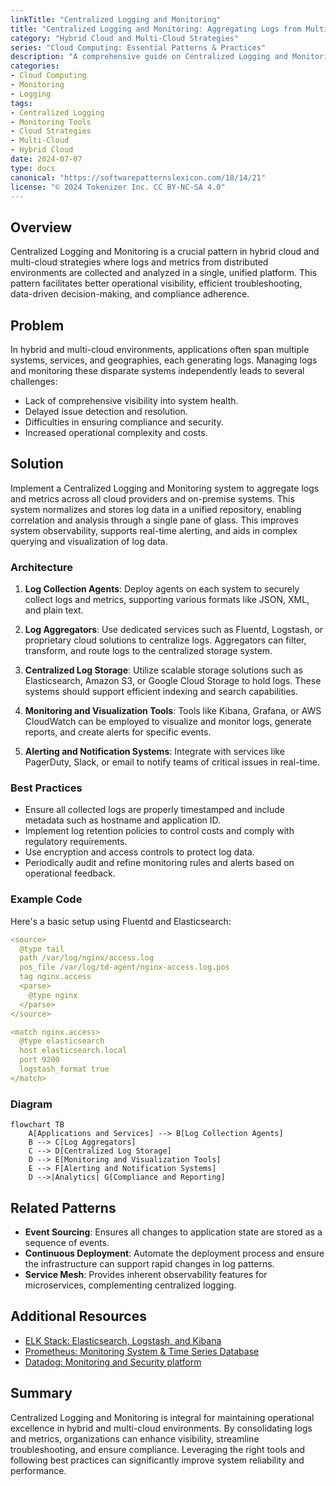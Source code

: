 ```yaml
---
linkTitle: "Centralized Logging and Monitoring"
title: "Centralized Logging and Monitoring: Aggregating Logs from Multiple Environments"
category: "Hybrid Cloud and Multi-Cloud Strategies"
series: "Cloud Computing: Essential Patterns & Practices"
description: "A comprehensive guide on Centralized Logging and Monitoring for hybrid and multi-cloud environments, focusing on aggregating logs from various sources to ensure smooth operations, quick troubleshooting, and compliance management."
categories:
- Cloud Computing
- Monitoring
- Logging
tags:
- Centralized Logging
- Monitoring Tools
- Cloud Strategies
- Multi-Cloud
- Hybrid Cloud
date: 2024-07-07
type: docs
canonical: "https://softwarepatternslexicon.com/18/14/21"
license: "© 2024 Tokenizer Inc. CC BY-NC-SA 4.0"
---
```


## Overview

Centralized Logging and Monitoring is a crucial pattern in hybrid cloud and multi-cloud strategies where logs and metrics from distributed environments are collected and analyzed in a single, unified platform. This pattern facilitates better operational visibility, efficient troubleshooting, data-driven decision-making, and compliance adherence.

## Problem

In hybrid and multi-cloud environments, applications often span multiple systems, services, and geographies, each generating logs. Managing logs and monitoring these disparate systems independently leads to several challenges:
- Lack of comprehensive visibility into system health.
- Delayed issue detection and resolution.
- Difficulties in ensuring compliance and security.
- Increased operational complexity and costs.

## Solution

Implement a Centralized Logging and Monitoring system to aggregate logs and metrics across all cloud providers and on-premise systems. This system normalizes and stores log data in a unified repository, enabling correlation and analysis through a single pane of glass. This improves system observability, supports real-time alerting, and aids in complex querying and visualization of log data.

### Architecture

1. **Log Collection Agents**: Deploy agents on each system to securely collect logs and metrics, supporting various formats like JSON, XML, and plain text.

2. **Log Aggregators**: Use dedicated services such as Fluentd, Logstash, or proprietary cloud solutions to centralize logs. Aggregators can filter, transform, and route logs to the centralized storage system.

3. **Centralized Log Storage**: Utilize scalable storage solutions such as Elasticsearch, Amazon S3, or Google Cloud Storage to hold logs. These systems should support efficient indexing and search capabilities.

4. **Monitoring and Visualization Tools**: Tools like Kibana, Grafana, or AWS CloudWatch can be employed to visualize and monitor logs, generate reports, and create alerts for specific events.

5. **Alerting and Notification Systems**: Integrate with services like PagerDuty, Slack, or email to notify teams of critical issues in real-time.

### Best Practices

- Ensure all collected logs are properly timestamped and include metadata such as hostname and application ID.
- Implement log retention policies to control costs and comply with regulatory requirements.
- Use encryption and access controls to protect log data.
- Periodically audit and refine monitoring rules and alerts based on operational feedback.

### Example Code

Here's a basic setup using Fluentd and Elasticsearch:

```yaml
<source>
  @type tail
  path /var/log/nginx/access.log
  pos_file /var/log/td-agent/nginx-access.log.pos
  tag nginx.access
  <parse>
    @type nginx
  </parse>
</source>

<match nginx.access>
  @type elasticsearch
  host elasticsearch.local
  port 9200
  logstash_format true
</match>
```

### Diagram

```mermaid
flowchart TB
    A[Applications and Services] --> B[Log Collection Agents]
    B --> C[Log Aggregators]
    C --> D[Centralized Log Storage]
    D --> E[Monitoring and Visualization Tools]
    E --> F[Alerting and Notification Systems]
    D -->|Analytics| G[Compliance and Reporting]
```

## Related Patterns

- **Event Sourcing**: Ensures all changes to application state are stored as a sequence of events.
- **Continuous Deployment**: Automate the deployment process and ensure the infrastructure can support rapid changes in log patterns.
- **Service Mesh**: Provides inherent observability features for microservices, complementing centralized logging.

## Additional Resources

- [ELK Stack: Elasticsearch, Logstash, and Kibana](https://www.elastic.co/what-is/elk-stack)
- [Prometheus: Monitoring System & Time Series Database](https://prometheus.io/)
- [Datadog: Monitoring and Security platform](https://www.datadoghq.com/)

## Summary

Centralized Logging and Monitoring is integral for maintaining operational excellence in hybrid and multi-cloud environments. By consolidating logs and metrics, organizations can enhance visibility, streamline troubleshooting, and ensure compliance. Leveraging the right tools and following best practices can significantly improve system reliability and performance.
